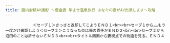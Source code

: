 ```yaml
---
title: 膣内射精AV撮影 ～借金妻 孕ませ温泉旅行 あなたの妻がAV出演します～攻略
---
```


                ＜セーブ１＞さっさと返却してこようＥＮＤ１<br><br>セーブ１から……もう一度だけ確認しよう＜セーブ２＞こうなったのは俺の責任だＥＮＤ２<br><br>セーブ２から沼田のことは許せないＥＮＤ３<br><br>タイトル画面から妻視点での物語を見る。ＥＮＤ４
              
